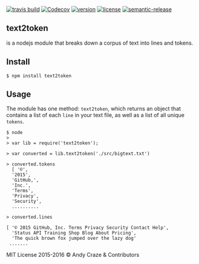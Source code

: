 [![travis build](https://img.shields.io/travis/accraze/text2token.svg)](https://travis-ci.org/accraze/text2token)
[![Codecov](https://img.shields.io/codecov/c/github/accraze/text2token.svg)](https://codecov.io/github/accraze/text2token)
[![version](https://img.shields.io/npm/v/text2token.svg)](https://www.npmjs.com/package/text2token)
[![license](https://img.shields.io/npm/l/text2token.svg)](https://www.npmjs.com/package/text2token)
[![semantic-release](https://img.shields.io/badge/%20%20%F0%9F%93%A6%F0%9F%9A%80-semantic--release-e10079.svg)](https://github.com/semantic-release/semantic-release)

## text2token
is a nodejs module that breaks down a corpus of text into lines and tokens.

## Install

```
$ npm install text2token
```

## Usage
The module has one method: `text2token`, which returns an object that contains a list of each `line` in your text file, as well as a list of all unique `tokens`.
```
$ node
> 
> var lib = require('text2token');

> var converted = lib.text2token('./src/bigtext.txt')

> converted.tokens
  [ '©',
  '2015',
  'GitHub,',
  'Inc.',
  'Terms',
  'Privacy',
  'Security',
  ..........

> converted.lines

[ '© 2015 GitHub, Inc. Terms Privacy Security Contact Help',
  'Status API Training Shop Blog About Pricing',
  'The quick brown fox jumped over the lazy dog'
 .......
```

MIT License 2015-2016 © Andy Craze & Contributors
